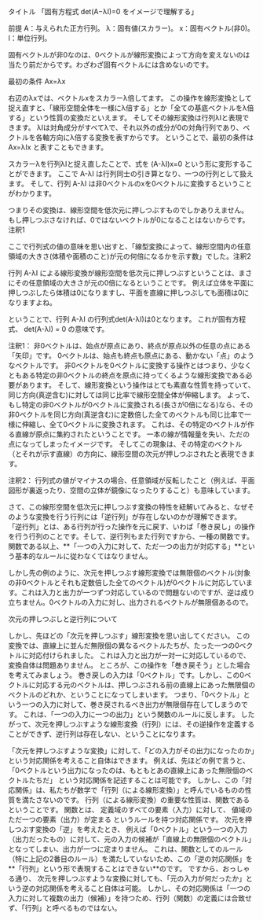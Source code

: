 
タイトル
「固有方程式 det(A−λI)=0 をイメージで理解する」


前提
A：与えられた正方行列。
λ：固有値(スカラー)。
x：固有ベクトル(非0)。
I：単位行列。

固有ベクトルが非0なのは、0ベクトルが線形変換によって方向を変えないのは当たり前だからです。わざわざ固有ベクトルには含めないのです。

最初の条件
Ax=λx

右辺のλxでは、ベクトルxをスカラーλ倍してます。
この操作を線形変換として捉え直すと、「線形空間全体を一様にλ倍する」とか「全ての基底ベクトルをλ倍する」という性質の変換だといえます。
そしてその線形変換は行列λIと表現できます。
λIは対角成分がすべてλで、それ以外の成分が0の対角行列であり、ベクトルを各軸方向にλ倍する変換を表すからです。
ということで、最初の条件は
Ax=λIx
と表すこともできます。

スカラーλを行列λIと捉え直したことで、式を
(A-λI)x=0
という形に変形することができます。
ここで A-λI は行列同士の引き算となり、一つの行列として扱えます。
そして、行列 A-λI は非0ベクトルのxを0ベクトルに変換するということがわかります。

つまりその変換は、線形空間を低次元に押しつぶすものでしかありえません。
もし押しつぶさなければ、0ではないベクトルが0になることはないからです。注釈1

ここで行列式の値の意味を思い出すと、「線型変換によって、線形空間内の任意領域の大きさ(体積や面積のこと)が元の何倍になるかを示す数」でした。注釈2

行列 A-λI による線形変換が線形空間を低次元に押しつぶすということは、まさにその任意領域の大きさが元の0倍になるということです。
例えば立体を平面に押しつぶしたら体積は0になりますし、平面を直線に押しつぶしても面積は0になりますよね。

ということで、行列 A-λI の行列式det(A-λI)は0となります。
これが固有方程式、
det(A-λI) = 0
の意味です。






注釈1：
非0ベクトルは、始点が原点にあり、終点が原点以外の任意の点にある「矢印」です。
0ベクトルは、始点も終点も原点にある、動かない「点」のようなベクトルです。
非0ベクトルを0ベクトルに変換する操作とはつまり、少なくともある特定の非0ベクトルの終点を原点に持ってくるような線形変換である必要があります。
そして、線形変換という操作はとても素直な性質を持っていて、同じ方向(真逆含む)に対しては同じ比率で線形空間全体が伸縮します。
よって、もし特定の非0ベクトルが0ベクトルに変換される(長さが0倍になる)なら、その非0ベクトルを同じ方向(真逆含む)に定数倍した全てのベクトルも同じ比率で一様に伸縮し、全て0ベクトルに変換されます。
これは、その特定のベクトルが作る直線が原点に集約されたということです。
一本の線が情報量を失い、ただの点になってしまったイメージです。
そしてこの現象は、その特定のベクトル（とそれが示す直線）の方向に、線形空間の次元が押しつぶされたと表現できます。








注釈2：
行列式の値がマイナスの場合、任意領域が反転したこと（例えば、平面図形が裏返ったり、空間の立体が鏡像になったりすること）も意味しています。






さて、この線形空間を低次元に押しつぶす変換の特性を紐解いてみると、なぜそのような変換を行う行列には「逆行列」が存在しないのかが理解できます。
「逆行列」とは、ある行列が行った操作を元に戻す、いわば「巻き戻し」の操作を行う行列のことです。そして、逆行列もまた行列ですから、一種の関数です。
関数である以上、**「一つの入力に対して、ただ一つの出力が対応する」**という基本的なルールに従わなくてはなりません。





しかし先の例のように、次元を押しつぶす線形変換では無限個のベクトル(対象の非0ベクトルとそれも定数倍した全てのベクトル)が0ベクトルに対応しています。これは入力と出力が一つずつ対応しているので問題ないのですが、逆は成り立ちません。0ベクトルの入力に対し、出力されるベクトルが無限個あるので。




次元の押しつぶしと逆行列について




しかし、先ほどの「次元を押しつぶす」線形変換を思い出してください。
この変換では、直線上に並んだ無限個の異なるベクトルたちが、たった一つの0ベクトルに対応付けられました。 これは入力と出力が一対一に対応しているので、変換自体は問題ありません。
ところが、この操作を「巻き戻そう」とした場合を考えてみましょう。
巻き戻しの入力は「0ベクトル」です。しかし、この0ベクトルに対応する元のベクトルは、押しつぶされる前の直線上にあった無限個のベクトルのどれか、ということになってしまいます。
つまり、「0ベクトル」という一つの入力に対して、巻き戻されるべき出力が無限個存在してしまうのです。
これは、「一つの入力に一つの出力」という関数のルールに反します。
したがって、次元を押しつぶすような線形変換（行列）には、その逆操作を定義することができず、逆行列は存在しない、ということになります。









「次元を押しつぶすような変換」に対して、「どの入力がその出力になったのか」という対応関係を考えること自体はできます。
例えば、先ほどの例で言うと、
「0ベクトルという出力になったのは、もともとあの直線上にあった無限個のベクトルたちだ」
という対応関係を記述することは可能です。
しかし、この「対応関係」は、私たちが数学で「行列（による線形変換）」と呼んでいるものの性質を満たさないのです。
行列（による線形変換）の重要な性質は、関数であるということです。
関数とは、
定義域のすべての要素（入力）に対して、
値域のただ一つの要素（出力）が定まる
というルールを持つ対応関係です。
次元を押しつぶす変換の「逆」を考えたとき、
例えば「0ベクトル」という一つの入力（出力だったもの）に対して、元の入力の候補が「直線上の無限個のベクトル」となってしまい、出力が一つに定まりません。
これは、関数としてのルール（特に上記の2番目のルール）を満たしていないため、この「逆の対応関係」を**「行列」という形で表現することはできない**のです。
ですから、おっしゃる通り、
次元を押しつぶすような変換に対しても、「元の入力が何だったか」という逆の対応関係を考えること自体は可能。
しかし、その対応関係は「一つの入力に対して複数の出力（候補）」を持つため、行列（関数）の定義には合致せず、「行列」と呼べるものではない。